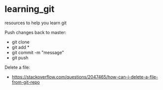 # learning_git
resources to help you learn git

Push changes back to master:
- git clone <repo url>
- git add *
- git commit -m "message"
- git push
  

Delete a file:
- https://stackoverflow.com/questions/2047465/how-can-i-delete-a-file-from-git-repo
